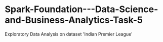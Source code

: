 # Spark-Foundation---Data-Science-and-Business-Analytics-Task-5
Exploratory Data Analysis on dataset 'Indian Premier League'
